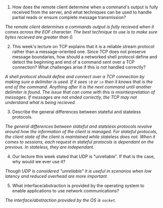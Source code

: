 
1. How does the remote client determine when a command's output is fully received from the server, and what techniques can be used to handle partial reads or ensure complete message transmission?

_The remote client determines a commands output is fully recieved when it comes across the EOF character. The best technique to use is to make sure bytes recieved are greater than 0._

2. This week's lecture on TCP explains that it is a reliable stream protocol rather than a message-oriented one. Since TCP does not preserve message boundaries, how should a networked shell protocol define and detect the beginning and end of a command sent over a TCP connection? What challenges arise if this is not handled correctly?

_A shell protocol should define and connect over a TCP connection by making sure a delimiter is used. If it sees `\0` or `\n` then it knows that is the end of the command. Anything after it is the next command until another delimiter is found. The issue that can come with this is misinterpretation of messages. If messages are not ended correctly, the TCP may not understand what is being recieved._

3. Describe the general differences between stateful and stateless protocols.

_The general differences between stateful and stateless protocols revolve around how the information of the client is managed. For stateful protocols, the client state of the client is maintained while stateless does not. When it comes to sessions, each request in stateful protocols is dependant on the previous. In stateless, they are independant._

4. Our lecture this week stated that UDP is "unreliable". If that is the case, why would we ever use it?

_Though UDP is considered "unreliable" it is useful in scenarios when low latency and reduced overhead are more important._

5. What interface/abstraction is provided by the operating system to enable applications to use network communications?

_The interface/abstraction provided by the OS is `socket`._

